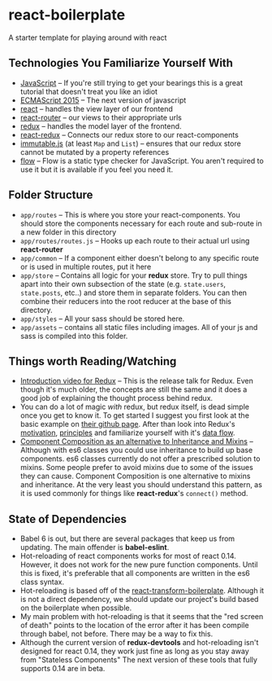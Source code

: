 react-boilerplate
=================

A starter template for playing around with react

Technologies You Familiarize Yourself With
------------------------------------------

- [JavaScript][js] – If you're still trying to get your bearings this is a great
   tutorial that doesn't treat you like an idiot
- [ECMAScript 2015][es6] – The next version of javascript
- [react][] – handles the view layer of our frontend
- [react-router][router] – our views to their appropriate urls
- [redux][redux] – handles the model layer of the frontend.
- [react-redux][react + redux] – Connects our redux store to our react-components
- [immutable.js][immutable] (at least `Map` and `List`) – ensures that our redux
   store cannot be mutated by a property references
- [flow][] – Flow is a static type checker for JavaScript.
   You aren't required to use it but it is available if you feel you need it.



Folder Structure
----------------

- `app/routes` – This is where you store your react-components. You should store
    the components necessary for each route and sub-route in a new folder in this
    directory
- `app/routes/routes.js` – Hooks up each route to their actual url using
    **react-router**
- `app/common` – If a component either doesn't belong to any specific route or
    is used in multiple routes, put it here
- `app/store` – Contains all logic for your **redux** store. Try to pull things
    apart into their own subsection of the state (e.g. `state.users`,
    `state.posts`, etc..) and store them in separate folders. You can then
    combine their reducers into the root reducer at the base of this directory.
- `app/styles` – All your sass should be stored here.
- `app/assets` – contains all static files including images. All of your js and
    sass is compiled into this folder.



## Things worth Reading/Watching
- [Introduction video for Redux][links-1] –
   This is the release talk for Redux. Even though it's much older, the concepts
   are still the same and it does a good job of explaining the thought process
   behind redux.
- You can do a lot of magic *with* redux, but redux itself, is dead simple once
   you get to know it. To get started I suggest you first look at the basic
   example on [their github page][redux-gist]. After than look into Redux's
   [motivation][], [principles][] and familiarize yourself with it's
   [data flow][].
- [Component Composition as an alternative to Inheritance and Mixins][links-2] –
   Although with es6 classes you could use inheritance to build up base
   components. es6 classes currently do not offer a prescribed solution to
   mixins. Some people prefer to avoid mixins due to some of the issues they can
   cause. Component Composition is one alternative to mixins and inheritance. At
   the very least you should understand this pattern, as it is used commonly for
   things like **react-redux**'s `connect()` method.



## State of Dependencies
- Babel 6 is out, but there are several packages that keep us from updating.
   The main offender is **babel-eslint**.
- Hot-reloading of react components works for most of react 0.14. However, it
   does not work for the new pure function components. Until this is fixed, it's
   preferable that all components are written in the es6 class syntax.
- Hot-reloading is based off of the [react-transform-boilerplate][]. Although it
   is not a direct dependency, we should update our project's build based on the
   boilerplate when possible.
- My main problem with hot-reloading is that it seems that the "red screen of
   death" points to the location of the error after it has been compile through
   babel, not before. There may be a way to fix this.
- Although the current version of **redux-devtools** and hot-reloading isn't
   designed for react 0.14, they work just fine as long as you stay away from
   "Stateless Components" The next version of these tools that fully supports
   0.14 are in beta.



[js]: https://developer.mozilla.org/en-US/docs/Web/JavaScript/A_re-introduction_to_JavaScript
[es6]: http://babeljs.io/docs/learn-es2015/
[react]: https://facebook.github.io/react/index.html
[router]: https://github.com/rackt/react-router
[redux]: http://redux.js.org/
[react + redux]: http://redux.js.org/docs/basics/UsageWithReact.html
[immutable]: https://facebook.github.io/immutable-js/
[flow]: http://flowtype.org/

[links-1]: https://www.youtube.com/watch?v=xsSnOQynTHs
[links-2]: https://medium.com/@dan_abramov/mixins-are-dead-long-live-higher-order-components-94a0d2f9e750
[redux-gist]: https://github.com/rackt/redux#the-gist
[motivation]: http://redux.js.org/docs/introduction/Motivation.html
[principles]: http://redux.js.org/docs/introduction/ThreePrinciples.html
[data flow]: http://redux.js.org/docs/basics/DataFlow.html

[react-transform-boilerplate]: https://github.com/gaearon/react-transform-boilerplate
